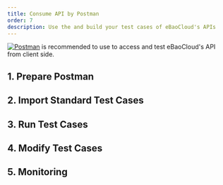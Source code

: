 ```yaml
---
title: Consume API by Postman
order: 7
description: Use the and build your test cases of eBaoCloud's APIs
---
```

[![Postman](https://www.getpostman.com/img/v2/logo.svg)](https://www.getpostman.com) is recommended to use to access and test eBaoCloud's API from client side.
## 1. Prepare Postman

## 2. Import Standard Test Cases

## 3. Run Test Cases

## 4. Modify Test Cases

## 5. Monitoring
